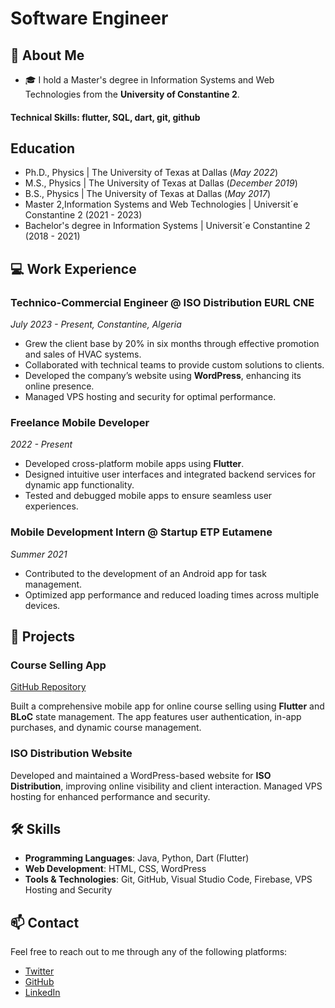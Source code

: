 # Software Engineer
## 🚀 About Me

- 🎓 I hold a Master's degree in Information Systems and Web Technologies from the **University of Constantine 2**.

#### Technical Skills: flutter, SQL, dart, git, github

## Education
- Ph.D., Physics | The University of Texas at Dallas (_May 2022_)								       		
- M.S., Physics	| The University of Texas at Dallas (_December 2019_)	 			        		
- B.S., Physics | The University of Texas at Dallas (_May 2017_)
- Master 2,Information Systems and Web Technologies | Universit´e Constantine 2 (2021 - 2023)
- Bachelor's degree in Information Systems | Universit´e Constantine 2 (2018 - 2021)

## 💻 Work Experience

### **Technico-Commercial Engineer @ ISO Distribution EURL CNE**
_July 2023 - Present, Constantine, Algeria_

- Grew the client base by 20% in six months through effective promotion and sales of HVAC systems.
- Collaborated with technical teams to provide custom solutions to clients.
- Developed the company’s website using **WordPress**, enhancing its online presence.
- Managed VPS hosting and security for optimal performance.

### **Freelance Mobile Developer**
_2022 - Present_

- Developed cross-platform mobile apps using **Flutter**.
- Designed intuitive user interfaces and integrated backend services for dynamic app functionality.
- Tested and debugged mobile apps to ensure seamless user experiences.

### **Mobile Development Intern @ Startup ETP Eutamene**
_Summer 2021_

- Contributed to the development of an Android app for task management.
- Optimized app performance and reduced loading times across multiple devices.

## 📂 Projects

### **Course Selling App**
[GitHub Repository](https://github.com/YoucefBm94/ulearning_app_bloc_provider)

Built a comprehensive mobile app for online course selling using **Flutter** and **BLoC** state management. The app features user authentication, in-app purchases, and dynamic course management.

### **ISO Distribution Website**
Developed and maintained a WordPress-based website for **ISO Distribution**, improving online visibility and client interaction. Managed VPS hosting for enhanced performance and security.

## 🛠 Skills

- **Programming Languages**: Java, Python, Dart (Flutter)
- **Web Development**: HTML, CSS, WordPress
- **Tools & Technologies**: Git, GitHub, Visual Studio Code, Firebase, VPS Hosting and Security

## 📫 Contact

Feel free to reach out to me through any of the following platforms:

- [Twitter](https://x.com/YoucefBoumezaar)
- [GitHub](https://github.com/youcefbm94)
- [LinkedIn](https://www.linkedin.com/in/youcef-boumezaar/)


